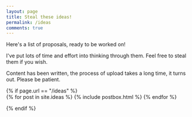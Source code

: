 ```yaml
---
layout: page
title: Steal these ideas!
permalink: /ideas
comments: true
---
```


<div class="row justify-content-between">
<div class="col-md-8 pr-5">

<p>
Here's a list of proposals, ready to be worked on!
</p>
<p>
I've put lots of time and effort into thinking through them. Feel free to steal them if you wish.
</p>
<p>
Content has been written, the process of upload takes a long time, it turns out. Please be patient.
</p>
{% if page.url == "/ideas" %}

</div>
</div>
<section class="recent-posts">
<div class="row listrecent">
    {% for post in site.ideas %}
            {% include postbox.html %}
    {% endfor %}
</div>
</section>

{% endif %}
